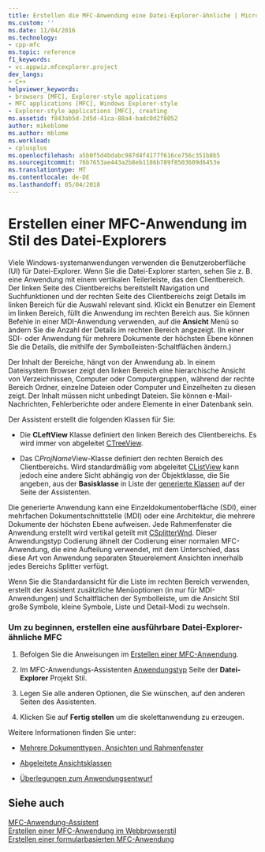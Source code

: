 ```yaml
---
title: Erstellen die MFC-Anwendung eine Datei-Explorer-ähnliche | Microsoft Docs
ms.custom: ''
ms.date: 11/04/2016
ms.technology:
- cpp-mfc
ms.topic: reference
f1_keywords:
- vc.appwiz.mfcexplorer.project
dev_langs:
- C++
helpviewer_keywords:
- browsers [MFC], Explorer-style applications
- MFC applications [MFC], Windows Explorer-style
- Explorer-style applications [MFC], creating
ms.assetid: f843ab5d-2d5d-41ca-88a4-badc0d2f8052
author: mikeblome
ms.author: mblome
ms.workload:
- cplusplus
ms.openlocfilehash: a5b0f5d4bdabc987d4f4177f616ce756c351b8b5
ms.sourcegitcommit: 76b7653ae443a2b8eb1186b789f8503609d6453e
ms.translationtype: MT
ms.contentlocale: de-DE
ms.lasthandoff: 05/04/2018
---
```

# <a name="creating-a-file-explorer-style-mfc-application"></a>Erstellen einer MFC-Anwendung im Stil des Datei-Explorers
Viele Windows-systemanwendungen verwenden die Benutzeroberfläche (UI) für Datei-Explorer. Wenn Sie die Datei-Explorer starten, sehen Sie z. B. eine Anwendung mit einem vertikalen Teilerleiste, das den Clientbereich. Der linken Seite des Clientbereichs bereitstellt Navigation und Suchfunktionen und der rechten Seite des Clientbereichs zeigt Details im linken Bereich für die Auswahl relevant sind. Klickt ein Benutzer ein Element im linken Bereich, füllt die Anwendung im rechten Bereich aus. Sie können Befehle in einer MDI-Anwendung verwenden, auf die **Ansicht** Menü so ändern Sie die Anzahl der Details im rechten Bereich angezeigt. (In einer SDI- oder Anwendung für mehrere Dokumente der höchsten Ebene können Sie die Details, die mithilfe der Symbolleisten-Schaltflächen ändern.)  
  
 Der Inhalt der Bereiche, hängt von der Anwendung ab. In einem Dateisystem Browser zeigt den linken Bereich eine hierarchische Ansicht von Verzeichnissen, Computer oder Computergruppen, während der rechte Bereich Ordner, einzelne Dateien oder Computer und Einzelheiten zu diesen zeigt. Der Inhalt müssen nicht unbedingt Dateien. Sie können e-Mail-Nachrichten, Fehlerberichte oder andere Elemente in einer Datenbank sein.  
  
 Der Assistent erstellt die folgenden Klassen für Sie:  
  
-   Die **CLeftView** Klasse definiert den linken Bereich des Clientbereichs. Es wird immer von abgeleitet [CTreeView](../../mfc/reference/ctreeview-class.md).  
  
-   Das C*ProjName*View-Klasse definiert den rechten Bereich des Clientbereichs. Wird standardmäßig vom abgeleitet [CListView](../../mfc/reference/clistview-class.md) kann jedoch eine andere Sicht abhängig von der Objektklasse, die Sie angeben, aus der **Basisklasse** in Liste der [generierte Klassen](../../mfc/reference/generated-classes-mfc-application-wizard.md) auf der Seite der Assistenten.  
  
 Die generierte Anwendung kann eine Einzeldokumentoberfläche (SDI), einer mehrfachen Dokumentschnittstelle (MDI) oder eine Architektur, die mehrere Dokumente der höchsten Ebene aufweisen. Jede Rahmenfenster die Anwendung erstellt wird vertikal geteilt mit [CSplitterWnd](../../mfc/reference/csplitterwnd-class.md). Dieser Anwendungstyp Codierung ähnelt der Codierung einer normalen MFC-Anwendung, die eine Aufteilung verwendet, mit dem Unterschied, dass diese Art von Anwendung separaten Steuerelement Ansichten innerhalb jedes Bereichs Splitter verfügt.  
  
 Wenn Sie die Standardansicht für die Liste im rechten Bereich verwenden, erstellt der Assistent zusätzliche Menüoptionen (in nur für MDI-Anwendungen) und Schaltflächen der Symbolleiste, um die Ansicht Stil große Symbole, kleine Symbole, Liste und Detail-Modi zu wechseln.  
  
### <a name="to-begin-creating-a-file-explorer-style-mfc-executable"></a>Um zu beginnen, erstellen eine ausführbare Datei-Explorer-ähnliche MFC  
  
1.  Befolgen Sie die Anweisungen im [Erstellen einer MFC-Anwendung](../../mfc/reference/creating-an-mfc-application.md).  
  
2.  Im MFC-Anwendungs-Assistenten [Anwendungstyp](../../mfc/reference/application-type-mfc-application-wizard.md) Seite der **Datei-Explorer** Projekt Stil.  
  
3.  Legen Sie alle anderen Optionen, die Sie wünschen, auf den anderen Seiten des Assistenten.  
  
4.  Klicken Sie auf **Fertig stellen** um die skelettanwendung zu erzeugen.  
  
 Weitere Informationen finden Sie unter:  
  
-   [Mehrere Dokumenttypen, Ansichten und Rahmenfenster](../../mfc/multiple-document-types-views-and-frame-windows.md)  
  
-   [Abgeleitete Ansichtsklassen](../../mfc/derived-view-classes-available-in-mfc.md)  
  
-   [Überlegungen zum Anwendungsentwurf](../../mfc/application-design-choices.md)  
  
## <a name="see-also"></a>Siehe auch  
 [MFC-Anwendung-Assistent](../../mfc/reference/mfc-application-wizard.md)   
 [Erstellen einer MFC-Anwendung im Webbrowserstil](../../mfc/reference/creating-a-web-browser-style-mfc-application.md)   
 [Erstellen einer formularbasierten MFC-Anwendung](../../mfc/reference/creating-a-forms-based-mfc-application.md)

